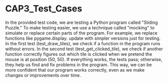# CAP3_Test_Cases
 In the provided test code, we are testing a Python program called "Sliding Puzzle." 
 To make testing easier, we use a technique called "mocking" to simulate or replace certain parts of the program. 
 For example, we replace functions like pygame.display.
 update with simpler versions just for testing. In the first test (test_draw_tiles), we check if a function in the program runs without errors. 
 In the second test (test_get_clicked_tile), we check if another function correctly figures out which tile is clicked when we pretend the mouse is at position (50, 50).
 If everything works, the tests pass; otherwise, they help us find and fix problems in the program.
 This way, we can be more confident that our program works correctly, even as we make changes or improvements over time.
